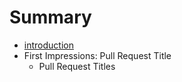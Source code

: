 # Summary

* [introduction](README.md)
* First Impressions: Pull Request Title
   * Pull Request Titles

